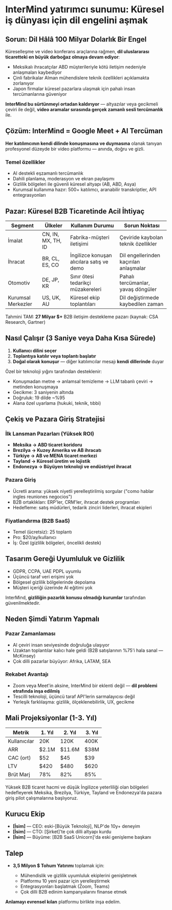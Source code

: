 # InterMind yatırımcı sunumu: Küresel iş dünyası için dil engelini aşmak

## Sorun: Dil Hâlâ 100 Milyar Dolarlık Bir Engel

Küreselleşme ve video konferans araçlarına rağmen, **dil uluslararası ticaretteki en büyük darboğaz olmaya devam ediyor**:

- Meksikalı ihracatçılar ABD müşterileriyle kötü iletişim nedeniyle anlaşmaları kaybediyor
- Çinli fabrikalar Alman mühendislere teknik özellikleri açıklamakta zorlanıyor
- Japon firmalar küresel pazarlara ulaşmak için pahalı insan tercümanlarına güveniyor

**InterMind bu sürtünmeyi ortadan kaldırıyor** — altyazılar veya gecikmeli çeviri ile değil, **video aramalar sırasında gerçek zamanlı sesli tercümanlık** ile.

## Çözüm: InterMind = Google Meet + AI Tercüman

**Her katılımcının kendi dilinde konuşmasına ve duymasına** olanak tanıyan profesyonel düzeyde bir video platformu — anında, doğru ve gizli.

### Temel özellikler

- AI destekli eşzamanlı tercümanlık
- Dahili planlama, moderasyon ve ekran paylaşımı
- Gizlilik bölgeleri ile güvenli küresel altyapı (AB, ABD, Asya)
- Kurumsal kullanıma hazır: 500+ katılımcı, aranabilir transkriptler, API entegrasyonları

## Pazar: Küresel B2B Ticaretinde Acil İhtiyaç

| Segment        | Ülkeler            | Kullanım Durumu                          | Sorun Noktası                       |
| -------------- | ------------------ | ---------------------------------------- | ----------------------------------- |
| İmalat         | CN, IN, MX, TH, ID | Fabrika-müşteri iletişimi               | Çeviride kaybolan teknik özellikler |
| İhracat        | BR, CL, ES, CO     | İngilizce konuşan alıcılara satış ve demo| Dil engellerinden kaçırılan anlaşmalar |
| Otomotiv       | DE, JP, KR         | Sınır ötesi tedarikçi müzakereleri       | Pahalı tercümanlar, yavaş döngüler  |
| Kurumsal Merkezler | US, UK, AU     | Küresel ekip toplantıları                | Dil değiştirmede kaybedilen zaman   |

Tahmini TAM: **27 Milyar $+** B2B iletişim destekleme pazarı (kaynak: CSA Research, Gartner)

## Nasıl Çalışır (3 Saniye veya Daha Kısa Sürede)

1. **Kullanıcı dilini seçer**
2. **Toplantıya katılır veya toplantı başlatır**
3. **Doğal olarak konuşur** — diğer katılımcılar mesajı **kendi dillerinde** duyar

Özel bir teknoloji yığını tarafından desteklenir:

- Konuşmadan metne → anlamsal temizleme → LLM tabanlı çeviri → metinden konuşmaya
- Gecikme: 3 saniyenin altında
- Doğruluk: 19 dilde \~%95
- Alana özel uyarlama (hukuki, teknik, tıbbi)

## Çekiş ve Pazara Giriş Stratejisi

### İlk Lansman Pazarları (Yüksek ROI)

- **Meksika → ABD ticaret koridoru**
- **Brezilya → Kuzey Amerika ve AB ihracatı**
- **Türkiye → AB ve MENA ticaret merkezi**
- **Tayland → Küresel üretim ve lojistik**
- **Endonezya → Büyüyen teknoloji ve endüstriyel ihracat**

### Pazara Giriş

- Ücretli arama: yüksek niyetli yerelleştirilmiş sorgular ("como hablar ingles reuniones negocios")
- B2B ortaklıkları: ERP'ler, CRM'ler, ihracat destek programları
- Hedefleme: satış müdürleri, tedarik zinciri liderleri, ihracat ekipleri

### Fiyatlandırma (B2B SaaS)

- Temel (ücretsiz): 25 toplantı
- Pro: \$20/ay/kullanıcı
- İş: Özel (gizlilik bölgeleri, öncelikli destek)

## Tasarım Gereği Uyumluluk ve Gizlilik

- GDPR, CCPA, UAE PDPL uyumlu
- Üçüncü taraf veri erişimi yok
- Bölgesel gizlilik bölgelerinde depolama
- Müşteri içeriği üzerinde AI eğitimi yok

InterMind, **gizliliğin pazarlık konusu olmadığı kurumlar** tarafından güvenilmektedir.

## Neden Şimdi Yatırım Yapmalı

### Pazar Zamanlaması

- AI çeviri insan seviyesinde doğruluğa ulaşıyor
- Uzaktan toplantılar kalıcı hale geldi (B2B satışlarının %75'i hala sanal — McKinsey)
- Çok dilli pazarlar büyüyor: Afrika, LATAM, SEA

### Rekabet Avantajı

- Zoom veya Meet'in aksine, InterMind bir eklenti değil — **dil problemi etrafında inşa edilmiş**
- Tescilli teknoloji, üçüncü taraf API'lerin sarmalayıcısı değil
- Yerleşik farklılaşma: gizlilik, ölçeklenebilirlik, UX, gecikme

## Mali Projeksiyonlar (1-3. Yıl)

| Metrik       | 1. Yıl | 2. Yıl  | 3. Yıl |
| ------------ | ------ | ------- | ------ |
| Kullanıcılar | 20K    | 120K    | 400K   |
| ARR          | \$2.1M | \$11.6M | \$38M  |
| CAC (ort)    | \$52   | \$45    | \$39   |
| LTV          | \$420  | \$480   | \$620  |
| Brüt Marj    | 78%    | 82%     | 85%    |

Yüksek B2B ticaret hacmi ve düşük İngilizce yeterliliği olan bölgeleri hedefleyerek Meksika, Brezilya, Türkiye, Tayland ve Endonezya'da pazara giriş pilot çalışmalarına başlıyoruz.

## Kurucu Ekip

- **\[İsim]** — CEO: eski-\[Büyük Teknoloji], NLP'de 10y+ deneyim
- **\[İsim]** — CTO: \[Şirket]'te çok dilli altyapı kurdu
- **\[İsim]** — Büyüme: \[B2B SaaS Unicorn]'da eski genişleme başkanı

## Talep

- **3,5 Milyon $ Tohum Yatırımı** toplamak için:

  - Mühendislik ve gizlilik uyumluluk ekiplerini genişletmek
  - Platformu 10 yeni pazar için yerelleştirmek
  - Entegrasyonları başlatmak (Zoom, Teams)
  - Çok dilli B2B edinim kampanyalarını finanse etmek

**Anlamayı evrensel kılan** platformu birlikte inşa edelim.